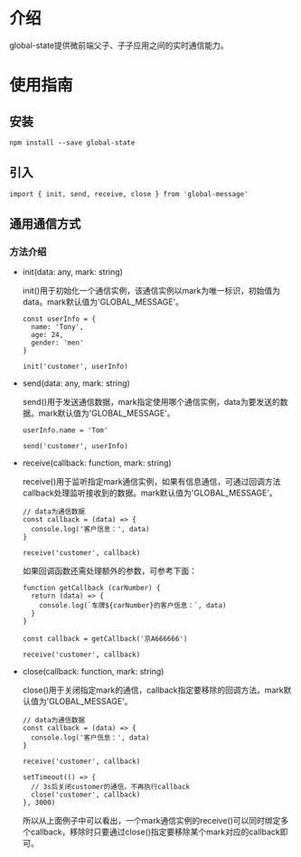 # 介绍

global-state提供微前端父子、子子应用之间的实时通信能力。

# 使用指南

## 安装

```
npm install --save global-state
```

## 引入

```
import { init, send, receive, close } from 'global-message'
```

## 通用通信方式

### 方法介绍

* init(data: any, mark: string)

  init()用于初始化一个通信实例，该通信实例以mark为唯一标识，初始值为data。mark默认值为'GLOBAL_MESSAGE'。

  ```
  const userInfo = {
    name: 'Tony',
    age: 24,
    gender: 'men'
  }

  init('customer', userInfo)
  ```

* send(data: any, mark: string)

  send()用于发送通信数据，mark指定使用哪个通信实例，data为要发送的数据。mark默认值为'GLOBAL_MESSAGE'。

  ```
  userInfo.name = 'Tom'

  send('customer', userInfo)
  ```

* receive(callback: function, mark: string)

  receive()用于监听指定mark通信实例，如果有信息通信，可通过回调方法callback处理监听接收到的数据。mark默认值为'GLOBAL_MESSAGE'。

  ```
  // data为通信数据
  const callback = (data) => {
    console.log('客户信息：', data)
  }

  receive('customer', callback)
  ```

  如果回调函数还需处理额外的参数，可参考下面：

  ```
  function getCallback (carNumber) {
    return (data) => {
      console.log(`车牌${carNumber}的客户信息：`, data)
    }
  }

  const callback = getCallback('京A666666')

  receive('customer', callback)

  ```

* close(callback: function, mark: string)

  close()用于关闭指定mark的通信，callback指定要移除的回调方法。mark默认值为'GLOBAL_MESSAGE'。

  ```
  // data为通信数据
  const callback = (data) => {
    console.log('客户信息：', data)
  }

  receive('customer', callback)

  setTimeout(() => {
    // 3s后关闭customer的通信，不再执行callback
    close('customer', callback)
  }, 3000)
  ```

  所以从上面例子中可以看出，一个mark通信实例的receive()可以同时绑定多个callback，移除时只要通过close()指定要移除某个mark对应的callback即可。
